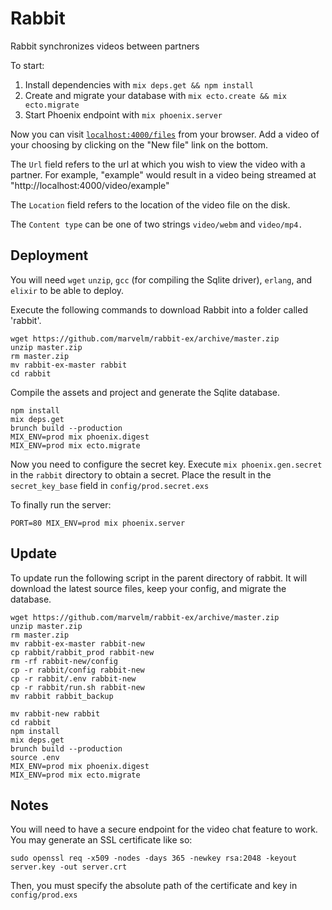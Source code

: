# Rabbit

Rabbit synchronizes videos between partners

To start:

  1. Install dependencies with `mix deps.get && npm install`
  2. Create and migrate your database with `mix ecto.create && mix ecto.migrate`
  3. Start Phoenix endpoint with `mix phoenix.server`

Now you can visit [`localhost:4000/files`](http://localhost:4000/files) from your browser.
Add a video of your choosing by clicking on the "New file" link on the bottom.


The `Url` field refers to the url at which you wish to view the video with a partner.
For example, "example" would result in a video being streamed at "http://localhost:4000/video/example"


The `Location` field refers to the location of the video file on the disk.


The `Content type` can be one of two strings `video/webm` and `video/mp4.`

## Deployment
You will need `wget` `unzip`, `gcc` (for compiling the Sqlite driver), `erlang`, and `elixir` to be able to deploy.

Execute the following commands to download Rabbit into a folder called 'rabbit'.
```
wget https://github.com/marvelm/rabbit-ex/archive/master.zip
unzip master.zip
rm master.zip
mv rabbit-ex-master rabbit
cd rabbit
```

Compile the assets and project and generate the Sqlite database.
```
npm install
mix deps.get
brunch build --production
MIX_ENV=prod mix phoenix.digest
MIX_ENV=prod mix ecto.migrate
```

Now you need to configure the secret key. Execute `mix phoenix.gen.secret` in the `rabbit` directory to obtain a secret.
Place the result in the `secret_key_base` field in `config/prod.secret.exs`


To finally run the server:
```
PORT=80 MIX_ENV=prod mix phoenix.server
```

## Update
To update run the following script in the parent directory of rabbit. It will download
the latest source files, keep your config, and migrate the database.

```
wget https://github.com/marvelm/rabbit-ex/archive/master.zip
unzip master.zip
rm master.zip
mv rabbit-ex-master rabbit-new
cp rabbit/rabbit_prod rabbit-new
rm -rf rabbit-new/config
cp -r rabbit/config rabbit-new
cp -r rabbit/.env rabbit-new
cp -r rabbit/run.sh rabbit-new
mv rabbit rabbit_backup

mv rabbit-new rabbit
cd rabbit
npm install
mix deps.get
brunch build --production
source .env
MIX_ENV=prod mix phoenix.digest
MIX_ENV=prod mix ecto.migrate
```

## Notes

You will need to have a secure endpoint for the video chat feature to work. You may generate
an SSL certificate like so:
```
sudo openssl req -x509 -nodes -days 365 -newkey rsa:2048 -keyout server.key -out server.crt
```

Then, you must specify the absolute path of the certificate and key in `config/prod.exs`
